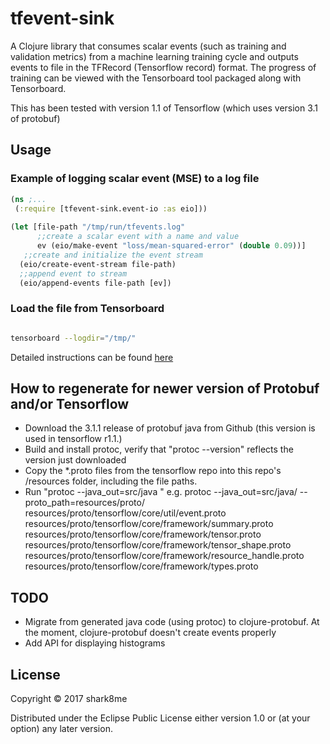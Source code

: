 # tfevent-sink

A Clojure library that consumes scalar events (such as training and validation metrics) from a machine learning training cycle and outputs events to file in the TFRecord (Tensorflow record) format. The progress of training can be viewed with the Tensorboard tool packaged along with Tensorboard.

This has been tested with version 1.1 of Tensorflow (which uses version 3.1 of protobuf)

## Usage

### Example of logging scalar event (MSE) to a log file

```clojure
(ns ;...
 (:require [tfevent-sink.event-io :as eio]))
 
(let [file-path "/tmp/run/tfevents.log"
      ;;create a scalar event with a name and value
      ev (eio/make-event "loss/mean-squared-error" (double 0.09))] 
   ;;create and initialize the event stream
  (eio/create-event-stream file-path)
  ;;append event to stream
  (eio/append-events file-path [ev])

```

### Load the file from Tensorboard

```bash

tensorboard --logdir="/tmp/"
``` 

Detailed instructions can be found [here](https://www.tensorflow.org/get_started/summaries_and_tensorboard)


## How to regenerate for newer version of Protobuf and/or Tensorflow

* Download the 3.1.1 release of protobuf java from Github (this version is used in tensorflow r1.1.)
* Build and install protoc, verify that "protoc --version" reflects the version just downloaded
* Copy the *.proto files from the tensorflow repo into this repo's /resources folder, including the file paths. 
* Run "protoc --java_out=src/java <insert paths to event.proto and summary.proto> " e.g.
protoc --java_out=src/java/ --proto_path=resources/proto/ resources/proto/tensorflow/core/util/event.proto resources/proto/tensorflow/core/framework/summary.proto resources/proto/tensorflow/core/framework/tensor.proto resources/proto/tensorflow/core/framework/tensor_shape.proto resources/proto/tensorflow/core/framework/resource_handle.proto resources/proto/tensorflow/core/framework/types.proto


## TODO

* Migrate from generated java code (using protoc) to clojure-protobuf. At the moment, clojure-protobuf doesn't create events properly
* Add API for displaying histograms
## License

Copyright © 2017 shark8me

Distributed under the Eclipse Public License either version 1.0 or (at
your option) any later version.
